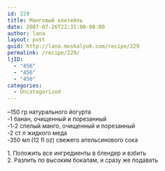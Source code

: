 ```yaml
---
id: 229
title: Mанговый коктейль
date: 2007-07-26T22:31:00-08:00
author: lana
layout: post
guid: http://lana.moskalyuk.com/recipe/229
permalink: /recipe/229/
ljID:
  - "456"
  - "456"
  - "456"
categories:
  - Uncategorized
---
```

&#8211;<font size="-1">150 гр натурального йогурта<br /> -1 банан, очищенный и порезанный<br />-1-2 спелый манго, очищенный и порезанный<br /> -2 ст л жидкого меда<br /> -350 мл (12 fl oz) свежего апельсинового сока</p> 

<p>
  </font><font size="-1">1. Положить все ингредиенты в блендер и взбить<br /></font><font size="-1">2. Разлить по высоким бокалам, и сразу же подавать</font>
</p>

<p>
  <img src="http://farm2.static.flickr.com/1304/912654614_9b3d396357.jpg?v=0" alt="" /><br /><img src="http://farm2.static.flickr.com/1044/912656450_c97a07e520.jpg?v=0" alt="" />
</p>